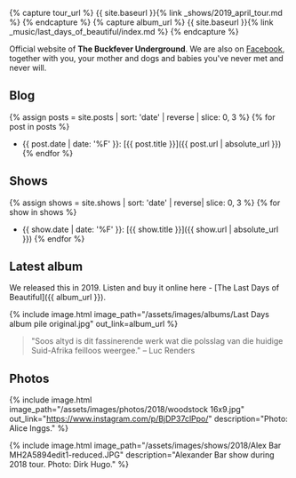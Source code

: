 ---
---

{% capture tour_url %}
    {{ site.baseurl }}{% link _shows/2019_april_tour.md %}
{% endcapture %}
{% capture album_url %}
    {{ site.baseurl }}{% link _music/last_days_of_beautiful/index.md %}
{% endcapture %}

Official website of **The Buckfever Underground**. We are also on [Facebook](https://www.facebook.com/TheBuckfeverUnderground), together with you, your mother and dogs and babies you've never met and never will.


## Blog

{% assign posts = site.posts | sort: 'date' | reverse | slice: 0, 3 %}
{% for post in posts %}
- {{ post.date | date: '%F' }}: [{{ post.title }}]({{ post.url | absolute_url }})
{% endfor %}


## Shows

{% assign shows = site.shows | sort: 'date' | reverse| slice: 0, 3 %}
{% for show in shows %}
- {{ show.date | date: '%F' }}: [{{ show.title }}]({{ show.url | absolute_url }})
{% endfor %}


## Latest album

We released this in 2019. Listen and buy it online here - [The Last Days of Beautiful]({{ album_url }}).

{% include image.html
    image_path="/assets/images/albums/Last Days album pile original.jpg"
    out_link=album_url
%}

> "Soos altyd is dit fassinerende werk wat die polsslag van die huidige Suid-Afrika feilloos weergee." – Luc Renders


## Photos

{% include image.html
    image_path="/assets/images/photos/2018/woodstock 16x9.jpg"
    out_link="https://www.instagram.com/p/BjDP37clPpo/"
    description="Photo: Alice Inggs."
%}

{% include image.html
    image_path="/assets/images/shows/2018/Alex Bar MH2A5894edit1-reduced.JPG"
    description="Alexander Bar show during 2018 tour. Photo: Dirk Hugo."
%}
